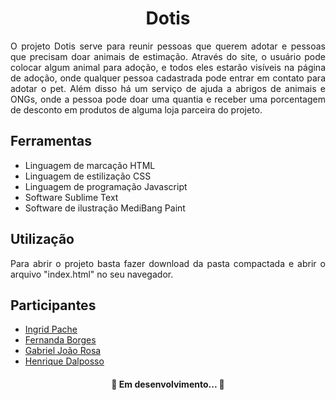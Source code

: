 <h1 align="center">Dotis</h1>
<p align="justify">O projeto Dotis serve para reunir pessoas que querem adotar e pessoas que precisam doar animais de estimação. Através do site, o usuário pode colocar algum animal para adoção, e todos eles estarão visíveis na página de adoção, onde qualquer pessoa cadastrada pode entrar em contato para adotar o pet. Além disso há um serviço de ajuda a abrigos de animais e ONGs, onde a pessoa pode doar uma quantia e receber uma porcentagem de desconto em produtos de alguma loja parceira do projeto.</p>
<h2>Ferramentas</h2>
<ul>
	<li>Linguagem de marcação HTML</li>
	<li>Linguagem de estilização CSS</li>
	<li>Linguagem de programação Javascript</li>
	<li>Software Sublime Text</li>
	<li>Software de ilustração MediBang Paint</li>
</ul>
<h2>Utilização</h2>
<p align="justify">Para abrir o projeto basta fazer download da pasta compactada e abrir o arquivo "index.html" no seu navegador.</p>
<h2>Participantes</h2>
<ul>
	<li><a href="https://github.com/ingguk">Ingrid Pache</a></li>
	<li><a href="https://github.com/FernandaBorges">Fernanda Borges</a></li>
	<li><a href="https://github.com/gabrieljoaorosa1">Gabriel João Rosa</a></li>
	<li><a href="https://github.com/hadDOTpy">Henrique Dalposso</a></li>
</ul>
<h4 align="center"> 
	🚧  Em desenvolvimento...  🚧
</h4>
